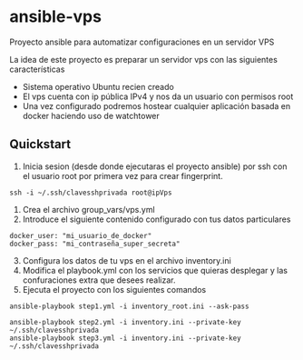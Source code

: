 # ansible-vps
Proyecto ansible para automatizar configuraciones en un servidor VPS

La idea de este proyecto es preparar un servidor vps con las siguientes características
- Sistema operativo Ubuntu recien creado
- El vps cuenta con ip pública IPv4 y nos da un usuario con permisos root
- Una vez configurado podremos hostear cualquier aplicación basada en docker haciendo uso de watchtower

## Quickstart
1. Inicia sesion (desde donde ejecutaras el proyecto ansible) por ssh con el usuario root por primera vez para crear fingerprint.

```
ssh -i ~/.ssh/clavesshprivada root@ipVps
```

1. Crea el archivo group_vars/vps.yml
2. Introduce el siguiente contenido configurado con tus datos particulares
```
docker_user: "mi_usuario_de_docker"
docker_pass: "mi_contraseña_super_secreta"
```
3. Configura los datos de tu vps en el archivo inventory.ini
4. Modifica el playbook.yml con los servicios que quieras desplegar y las confuraciones extra que desees realizar.
5. Ejecuta el proyecto con los siguientes comandos
```
ansible-playbook step1.yml -i inventory_root.ini --ask-pass
```
```
ansible-playbook step2.yml -i inventory.ini --private-key ~/.ssh/clavesshprivada
ansible-playbook step3.yml -i inventory.ini --private-key ~/.ssh/clavesshprivada
```

